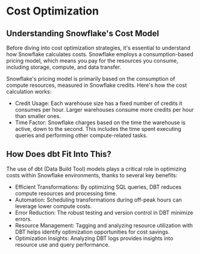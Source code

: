 # __Cost Optimization__

## __Understanding Snowflake's Cost Model__

Before diving into cost optimization strategies, it's essential to understand how Snowflake calculates costs. Snowflake employs a consumption-based pricing model, which means you pay for the resources you consume, including storage, compute, and data transfer.

Snowflake's pricing model is primarily based on the consumption of compute resources, measured in Snowflake credits. Here's how the cost calculation works:

-   Credit Usage: Each warehouse size has a fixed number of credits it consumes per hour. Larger warehouses consume more credits per hour than smaller ones.
-   Time Factor: Snowflake charges based on the time the warehouse is active, down to the second. This includes the time spent executing queries and performing other compute-related tasks.

## __How Does dbt Fit Into This?__

The use of dbt (Data Build Tool) models plays a critical role in optimizing costs within Snowflake environments, thanks to several key benefits:

-   Efficient Transformations: By optimizing SQL queries, DBT reduces compute resources and processing time.
-   Automation: Scheduling transformations during off-peak hours can leverage lower compute costs.
-   Error Reduction: The robust testing and version control in DBT minimize errors.
-   Resource Management: Tagging and analyzing resource utilization with DBT helps identify optimization opportunities for cost savings.
-   Optimization Insights: Analyzing DBT logs provides insights into resource use and query performance.